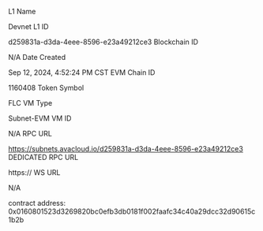 L1 Name

Devnet
L1 ID

d259831a-d3da-4eee-8596-e23a49212ce3
Blockchain ID

N/A
Date Created

Sep 12, 2024, 4:52:24 PM CST
EVM Chain ID

1160408
Token Symbol

FLC
VM Type

Subnet-EVM
VM ID

N/A
RPC URL

https://subnets.avacloud.io/d259831a-d3da-4eee-8596-e23a49212ce3
DEDICATED RPC URL

https://
WS URL

N/A

contract address: 0x0160801523d3269820bc0efb3db0181f002faafc34c40a29dcc32d90615c1b2b